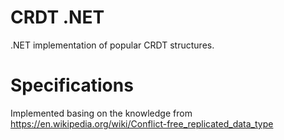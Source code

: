 # CRDT .NET

.NET implementation of popular CRDT structures.

# Specifications

Implemented basing on the knowledge from https://en.wikipedia.org/wiki/Conflict-free_replicated_data_type

